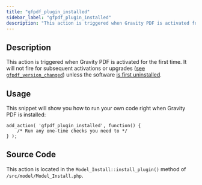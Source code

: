 ```yaml
---
title: "gfpdf_plugin_installed"
sidebar_label: "gfpdf_plugin_installed"
description: "This action is triggered when Gravity PDF is activated for the first time. It will not fire for subsequent activations or upgrades unless first uninstalled."
---
```


## Description

This action is triggered when Gravity PDF is activated for the first time. It will not fire for subsequent activations or upgrades ([see `gfpdf_version_changed`](gfpdf_version_changed.md)) unless the software [is first uninstalled](user-global-settings.md#uninstall).

## Usage

This snippet will show you how to run your own code right when Gravity PDF is installed:

```
add_action( 'gfpdf_plugin_installed', function() {
	/* Run any one-time checks you need to */	
} );
```

## Source Code

This action is located in the `Model_Install::install_plugin()` method of `/src/model/Model_Install.php`.